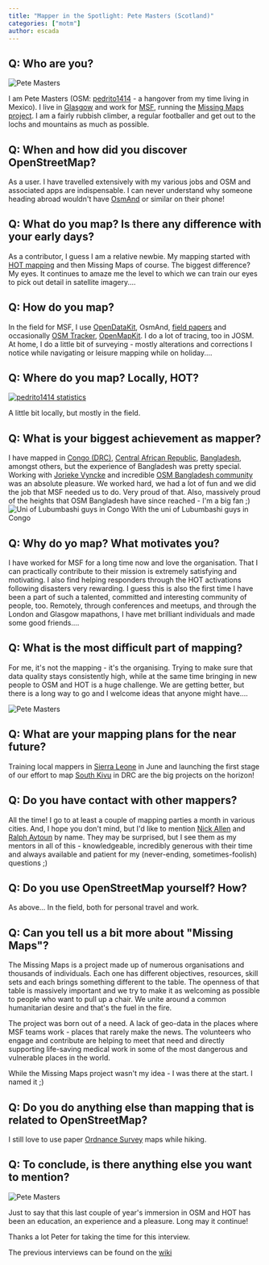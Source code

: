 ```yaml
---
title: "Mapper in the Spotlight: Pete Masters (Scotland)"
categories: ["motm"]
author: escada
---
```


<h2>Q: Who are you?</h2>

<p><img src="https://photos.smugmug.com/OSM/Screenshots/Mapper-in-the-Spotlight/Pete-Masters/i-7KFHtqX/0/O/20150410_082105.jpg" alt="Pete Masters"></p>

<p>I am Pete Masters (OSM: <a href="http://www.openstreetmap.org/user/pedrito1414" rel="nofollow">pedrito1414</a> - a hangover from my time living in Mexico). I live in <a href="http://www.openstreetmap.org/relation/1906767" rel="nofollow">Glasgow</a> and work for <a href="http://www.msf.org/" rel="nofollow">MSF</a>, running the <a href="http://www.missingmaps.org/" rel="nofollow">Missing Maps project</a>. I am a fairly rubbish climber, a regular footballer and get out to the lochs and mountains as much as possible.</p>

<h2>Q: When and how did you discover OpenStreetMap?</h2>

<p>As a user. I have travelled extensively with my various jobs and OSM and associated apps are indispensable. I can never understand why someone heading abroad wouldn't have <a href="http://osmand.net/" rel="nofollow">OsmAnd</a> or similar on their phone!</p>

<h2>Q: What do you map? Is there any difference with your early days?</h2>

<p>As a contributor, I guess I am a relative newbie. My mapping started with <a href="https://hotosm.org/" rel="nofollow">HOT mapping</a> and then Missing Maps of course. The biggest difference? My eyes. It continues to amaze me the level to which we can train our eyes to pick out detail in satellite imagery....</p>

<h2>Q: How do you map?</h2>

<p>In the field for MSF, I use <a href="https://opendatakit.org/" rel="nofollow">OpenDataKit</a>, OsmAnd, <a href="http://fieldpapers.org/" rel="nofollow">field papers</a> and occasionally <a href="http://wiki.openstreetmap.org/wiki/OSMTracker_(Android)" rel="nofollow">OSM Tracker</a>, <a href="http://openmapkit.org/" rel="nofollow">OpenMapKit</a>. I do a lot of tracing, too in JOSM. At home, I do a little bit of surveying - mostly alterations and corrections I notice while navigating or leisure mapping while on holiday....</p>

<h2>Q: Where do you map? Locally, HOT?</h2>

<p><a href="http://www.hdyc.neis-one.org/?pedrito1414" rel="nofollow"><img src="https://photos.smugmug.com/OSM/Screenshots/Mapper-in-the-Spotlight/Pete-Masters/i-6MTFDV9/0/XL/pedrito1414-XL.png" alt="pedrito1414 statistics"></a></p>

<p>A little bit locally, but mostly in the field.</p>

<h2>Q: What is your biggest achievement as mapper?</h2>

<p>I have mapped in <a href="http://www.openstreetmap.org/relation/192795#map=5/-4.089/21.672" rel="nofollow">Congo (DRC)</a>, <a href="http://www.openstreetmap.org/relation/192790" rel="nofollow">Central African Republic</a>, <a href="http://www.openstreetmap.org/relation/184640" rel="nofollow">Bangladesh</a>, amongst others, but the experience of Bangladesh was pretty special. Working with <a href="http://www.openstreetmap.org/user/Jorieke%20V" rel="nofollow">Jorieke Vyncke</a> and incredible <a href="https://www.facebook.com/groups/osmbd/" rel="nofollow">OSM Bangladesh community</a> was an absolute pleasure. We worked hard, we had a lot of fun and we did the job that MSF needed us to do. Very proud of that. Also, massively proud of the heights that OSM Bangladesh have since reached - I'm a big fan ;)
<img src="https://photos.smugmug.com/OSM/Screenshots/Mapper-in-the-Spotlight/Pete-Masters/i-7R9V7mV/0/O/24699278496_c34e33de10_o.jpg" alt="Uni of Lubumbashi guys in Congo"> With the uni of Lubumbashi guys in Congo</p>

<h2>Q: Why do yo map? What motivates you?</h2>

<p>I have worked for MSF for a long time now and love the organisation. That I can practically contribute to their mission is extremely satisfying and motivating. I also find helping responders through the HOT activations following disasters very rewarding. I guess this is also the first time I have been a part of such a talented, committed and interesting community of people, too. Remotely, through conferences and meetups, and through the London and Glasgow mapathons, I have met brilliant individuals and made some good friends....</p>

<h2>Q: What is the most difficult part of mapping?</h2>

<p>For me, it's not the mapping - it's the organising. Trying to make sure that data quality stays consistently high, while at the same time bringing in new people to OSM and HOT is a huge challenge. We are getting better, but there is a long way to go and I welcome ideas that anyone might have....</p>

<p><img src="https://photos.smugmug.com/OSM/Screenshots/Mapper-in-the-Spotlight/Pete-Masters/i-dqnHqWq/0/O/20150119_121509.jpg" alt="Pete Masters"></p>

<h2>Q: What are your mapping plans for the near future?</h2>

<p>Training local mappers in <a href="http://www.openstreetmap.org/relation/192777" rel="nofollow">Sierra Leone</a> in June and launching the first stage of our effort to map <a href="http://www.openstreetmap.org/relation/5642699" rel="nofollow">South Kivu</a> in DRC are the big projects on the horizon!</p>

<h2>Q: Do you have contact with other mappers?</h2>

<p>All the time! I go to at least a couple of mapping parties a month in various cities. And, I hope you don't mind, but I'd like to mention <a href="http://wiki.openstreetmap.org/wiki/User:Nick_Allen" rel="nofollow">Nick Allen</a> and <a href="https://twitter.com/ralphaytoun1" rel="nofollow">Ralph Aytoun</a> by name. They may be surprised, but I see them as my mentors in all of this - knowledgeable, incredibly generous with their time and always available and patient for my (never-ending, sometimes-foolish) questions ;)</p>

<h2>Q: Do you use OpenStreetMap yourself? How?</h2>

<p>As above... In the field, both for personal travel and work.</p>

<h2>Q: Can you tell us a bit more about "Missing Maps"?</h2>

<p>The Missing Maps is a project made up of numerous organisations and thousands of individuals. Each one has different objectives, resources, skill sets and each brings something different to the table. The openness of that table is massively important and we try to make it as welcoming as possible to people who want to pull up a chair. We unite around a common humanitarian desire and that's the fuel in the fire.</p>

<p>The project was born out of a need. A lack of geo-data in the places where MSF teams work - places that rarely make the news. The volunteers who engage and contribute are helping to meet that need and directly supporting life-saving medical work in some of the most dangerous and vulnerable places in the world.</p>

<p>While the Missing Maps project wasn't my idea - I was there at the start. I named it ;)</p>

<h2>Q: Do you do anything else than mapping that is related to OpenStreetMap?</h2>

<p>I still love to use paper <a href="https://www.ordnancesurvey.co.uk" rel="nofollow">Ordnance Survey</a> maps while hiking.</p>

<h2>Q: To conclude, is there anything else you want to mention?</h2>

<p><img src="https://photos.smugmug.com/OSM/Screenshots/Mapper-in-the-Spotlight/Pete-Masters/i-ZNx3FKF/0/O/20150408_085901.jpg" alt="Pete Masters"></p>

<p>Just to say that this last couple of year's immersion in OSM and HOT has been an education, an experience and a pleasure. Long may it continue!</p>

<p>Thanks a lot Peter for taking the time for this interview.</p>

<p>The previous interviews can be found on the <a href="http://wiki.openstreetmap.org/wiki/WikiProject_Belgium/Belgian_Mapper_of_the_Month" rel="nofollow">wiki</a></p>
